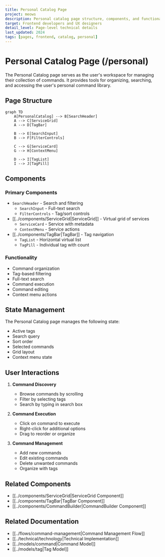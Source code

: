 ```yaml
---
title: Personal Catalog Page
project: meows
description: Personal catalog page structure, components, and functionality
target: Frontend developers and UX designers
detail_level: Page-level technical details
last_updated: 2024
tags: [pages, frontend, catalog, personal]
---
```


# Personal Catalog Page (/personal)

The Personal Catalog page serves as the user's workspace for managing their collection of commands. It provides tools for organizing, searching, and accessing the user's personal command library.

## Page Structure

```mermaid
graph TD
    A[PersonalCatalog] --> B[SearchHeader]
    A --> C[ServiceGrid]
    A --> D[TagBar]

    B --> E[SearchInput]
    B --> F[FilterControls]

    C --> G[ServiceCard]
    G --> H[ContextMenu]

    D --> I[TagList]
    I --> J[TagPill]
```

## Components

### Primary Components

- `SearchHeader` - Search and filtering
  - `SearchInput` - Full-text search
  - `FilterControls` - Tag/sort controls
- [[../components/ServiceGrid|ServiceGrid]] - Virtual grid of services
  - `ServiceCard` - Service with metadata
  - `ContextMenu` - Service actions
- [[../components/TagBar|TagBar]] - Tag navigation
  - `TagList` - Horizontal virtual list
  - `TagPill` - Individual tag with count

### Functionality

- Command organization
- Tag-based filtering
- Full-text search
- Command execution
- Command editing
- Context menu actions

## State Management

The Personal Catalog page manages the following state:

- Active tags
- Search query
- Sort order
- Selected commands
- Grid layout
- Context menu state

## User Interactions

1. **Command Discovery**
   - Browse commands by scrolling
   - Filter by selecting tags
   - Search by typing in search box

2. **Command Execution**
   - Click on command to execute
   - Right-click for additional options
   - Drag to reorder or organize

3. **Command Management**
   - Add new commands
   - Edit existing commands
   - Delete unwanted commands
   - Organize with tags

## Related Components

- [[../components/ServiceGrid|ServiceGrid Component]]
- [[../components/TagBar|TagBar Component]]
- [[../components/CommandBuilder|CommandBuilder Component]]

## Related Documentation

- [[../flows/command-management|Command Management Flow]]
- [[../technical/technology|Technical Implementation]]
- [[../models/command|Command Model]]
- [[../models/tag|Tag Model]] 
